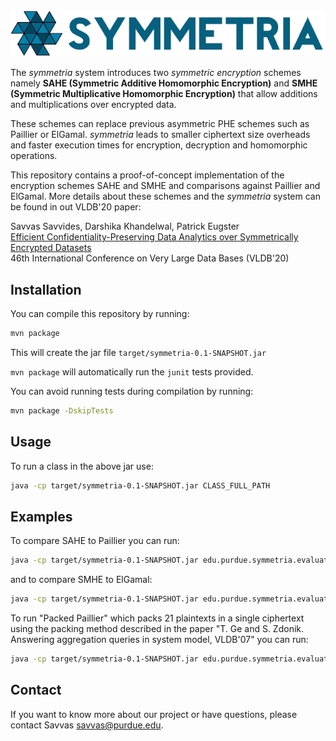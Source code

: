 <img src="resources/logo/logo-name.png" alt="Symmetria" width="600">

The _symmetria_ system introduces two _symmetric encryption_ schemes namely
**SAHE (Symmetric Additive Homomorphic Encryption)** and
**SMHE (Symmetric Multiplicative Homomorphic Encryption)**
that allow additions and multiplications over encrypted data.

These schemes can replace previous asymmetric PHE schemes such as Paillier or ElGamal. _symmetria_ leads
to smaller ciphertext size overheads and faster execution times for encryption, decryption and homomorphic operations.

This repository contains a proof-of-concept implementation of the encryption schemes SAHE and SMHE and comparisons against Paillier and ElGamal. More details about these schemes and the _symmetria_ system can be found in out VLDB'20 paper:


Savvas Savvides, Darshika Khandelwal, Patrick Eugster  
[Efficient Confidentiality-Preserving Data Analytics over Symmetrically Encrypted Datasets](https://dl.acm.org/doi/abs/10.14778/3389133.3389144)  
46th International Conference on Very Large Data Bases (VLDB'20)


## Installation

You can compile this repository by running:

```bash
mvn package
```

This will create the jar file `target/symmetria-0.1-SNAPSHOT.jar`

`mvn package` will automatically run the `junit` tests provided.

You can avoid running tests during compilation by running:

```bash
mvn package -DskipTests
```

## Usage
To run a class in the above jar use:

```bash
java -cp target/symmetria-0.1-SNAPSHOT.jar CLASS_FULL_PATH
```

## Examples
To compare SAHE to Paillier you can run:

```bash
java -cp target/symmetria-0.1-SNAPSHOT.jar edu.purdue.symmetria.evaluate.AHEScheme
```

and to compare SMHE to ElGamal:

```bash
java -cp target/symmetria-0.1-SNAPSHOT.jar edu.purdue.symmetria.evaluate.MHEScheme
```

To run "Packed Paillier" which packs 21 plaintexts in a single ciphertext using the packing method described in the paper "T. Ge and S. Zdonik. Answering aggregation queries in system model, VLDB'07" you can run:

```bash
java -cp target/symmetria-0.1-SNAPSHOT.jar edu.purdue.symmetria.evaluate.PackedScheme
```

## Contact
If you want to know more about our project or have questions, please contact
Savvas <savvas@purdue.edu>.
